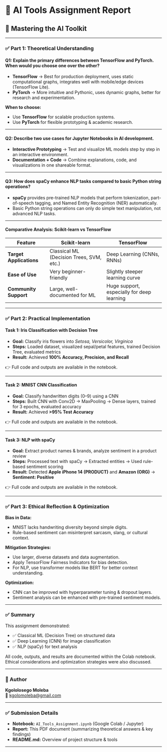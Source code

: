 # 📄 AI Tools Assignment Report  
## 🧠 Mastering the AI Toolkit  

---

### ✅ Part 1: Theoretical Understanding  

#### Q1: Explain the primary differences between TensorFlow and PyTorch. When would you choose one over the other?  

- **TensorFlow** → Best for production deployment, uses static computational graphs, integrates well with mobile/edge devices (TensorFlow Lite).  
- **PyTorch** → More intuitive and Pythonic, uses dynamic graphs, better for research and experimentation.  

**When to choose:**  
- Use **TensorFlow** for scalable production systems.  
- Use **PyTorch** for flexible prototyping & academic research.  

---

#### Q2: Describe two use cases for Jupyter Notebooks in AI development.  

- **Interactive Prototyping** → Test and visualize ML models step by step in an interactive environment.  
- **Documentation + Code** → Combine explanations, code, and visualizations in one shareable format.  

---

#### Q3: How does spaCy enhance NLP tasks compared to basic Python string operations?  

- **spaCy** provides pre-trained NLP models that perform tokenization, part-of-speech tagging, and Named Entity Recognition (NER) automatically.  
- Basic Python string operations can only do simple text manipulation, not advanced NLP tasks.  

---

#### Comparative Analysis: Scikit-learn vs TensorFlow  

| Feature            | Scikit-learn                             | TensorFlow                      |
|--------------------|----------------------------------------|--------------------------------|
| **Target Applications** | Classical ML (Decision Trees, SVM, etc.) | Deep Learning (CNNs, RNNs)       |
| **Ease of Use**         | Very beginner-friendly                | Slightly steeper learning curve |
| **Community Support**   | Large, well-documented for ML        | Huge support, especially for deep learning |

---

### ✅ Part 2: Practical Implementation  

#### Task 1: Iris Classification with Decision Tree  

- **Goal:** Classify iris flowers into *Setosa, Versicolor, Virginica*  
- **Steps:** Loaded dataset, visualized sepal/petal features, trained Decision Tree, evaluated metrics  
- **Result:** Achieved **100% Accuracy, Precision, and Recall**  

👉 Full code and outputs are available in the notebook.  

---

#### Task 2: MNIST CNN Classification  

- **Goal:** Classify handwritten digits (0–9) using a CNN  
- **Steps:** Built CNN with Conv2D → MaxPooling → Dense layers, trained for 3 epochs, evaluated accuracy  
- **Result:** Achieved **>95% Test Accuracy**  

👉 Full code and outputs are available in the notebook.  

---

#### Task 3: NLP with spaCy  

- **Goal:** Extract product names & brands, analyze sentiment in a product review  
- **Steps:** Processed text with spaCy → Extracted entities → Used rule-based sentiment scoring  
- **Result:** Detected **Apple iPhone 14 (PRODUCT)** and **Amazon (ORG)** → **Sentiment: Positive**  

👉 Full code and outputs are available in the notebook.  

---

### ✅ Part 3: Ethical Reflection & Optimization  

**Bias in Data:**  
- MNIST lacks handwriting diversity beyond simple digits.  
- Rule-based sentiment can misinterpret sarcasm, slang, or cultural context.  

**Mitigation Strategies:**  
- Use larger, diverse datasets and data augmentation.  
- Apply TensorFlow Fairness Indicators for bias detection.  
- For NLP, use transformer models like BERT for better context understanding.  

**Optimization:**  
- CNN can be improved with hyperparameter tuning & dropout layers.  
- Sentiment analysis can be enhanced with pre-trained sentiment models.  

---

### ✅ Summary  

This assignment demonstrated:  
- ✅ Classical ML (Decision Tree) on structured data  
- ✅ Deep Learning (CNN) for image classification  
- ✅ NLP (spaCy) for text analysis  

All code, outputs, and results are documented within the Colab notebook. Ethical considerations and optimization strategies were also discussed.  

---

### 📧 Author  

**Kgololosego Moleba**  
📧 kgolomoleba@gmail.com  

---

### ✅ Submission Details  

- **Notebook:** `AI_Tools_Assignment.ipynb` (Google Colab / Jupyter)  
- **Report:** This PDF document (summarizing theoretical answers & key findings)  
- **README.md:** Overview of project structure & tools  

---
